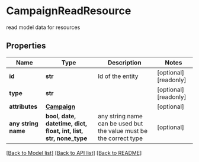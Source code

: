 # CampaignReadResource

read model data for resources

## Properties
Name | Type | Description | Notes
------------ | ------------- | ------------- | -------------
**id** | **str** | Id of the entity | [optional] [readonly] 
**type** | **str** |  | [optional] [readonly] 
**attributes** | [**Campaign**](Campaign.md) |  | [optional] 
**any string name** | **bool, date, datetime, dict, float, int, list, str, none_type** | any string name can be used but the value must be the correct type | [optional]

[[Back to Model list]](../README.md#documentation-for-models) [[Back to API list]](../README.md#documentation-for-api-endpoints) [[Back to README]](../README.md)


